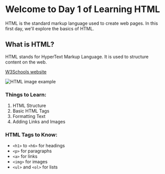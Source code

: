# Welcome to Day 1 of Learning HTML

HTML is the standard markup language used to create web pages. In this first day, we'll explore the basics of HTML.

## What is HTML?

HTML stands for HyperText Markup Language. It is used to structure content on the web.

[W3Schools website](https://www.w3schools.com)

![HTML image example](https://www.w3.org/Style/Examples/011/firstcss.png)

### Things to Learn:
1. HTML Structure
2. Basic HTML Tags
3. Formatting Text
4. Adding Links and Images

### HTML Tags to Know:
- `<h1>` to `<h6>` for headings
- `<p>` for paragraphs
- `<a>` for links
- `<img>` for images
- `<ul>` and `<ol>` for lists

